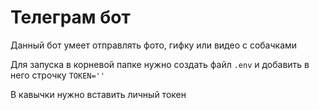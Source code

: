 # Телеграм бот
Данный бот умеет отправлять фото, гифку или видео с собачками

Для запуска в корневой папке нужно создать файл ```.env``` и добавить в него строчку ```TOKEN=''```

В кавычки нужно вставить личный токен
